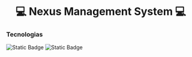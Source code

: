 <h1 align="center">💻 Nexus Management System 💻 </h1>
<h3>Tecnologias</h3>
<div>
  <img alt="Static Badge" src="https://img.shields.io/badge/SQLAlchemy-red?style=flat-square&logo=SQLAlchemy&logoColor=black">
  <img alt="Static Badge" src="https://img.shields.io/badge/Python-black?style=flat-square&logo=Python">
</div>

